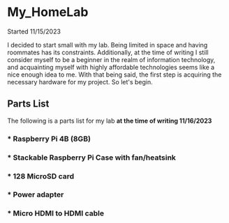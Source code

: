 # My_HomeLab
Started 11/15/2023

I decided to start small with my lab. Being limited in space and having roommates has its constraints. Additionally, at the time of writing I still consider myself to be a beginner in the realm of information technology, and acquainting myself with highly affordable technologies seems like a nice enough idea to me. With that being said, the first step is acquiring the necessary hardware for my project. So let's begin.

## Parts List
The following is a parts list for my lab **at the time of writing 11/16/2023**
### * Raspberry Pi 4B (8GB)
### * Stackable Raspberry Pi Case with fan/heatsink
### * 128 MicroSD card
### * Power adapter
### * Micro HDMI to HDMI cable
